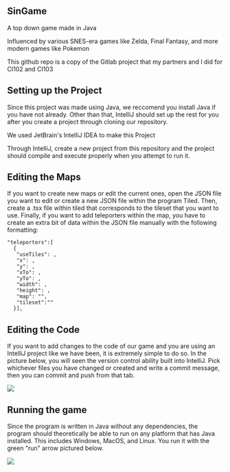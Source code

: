 ## SinGame
A top down game made in Java

Influenced by various SNES-era games like Zelda, Final Fantasy, and more modern games like Pokemon 

This github repo is a copy of the Gitlab project that my partners and I did for CI102 and CI103

## Setting up the Project
Since this project was made using Java, we reccomend you install Java if you have not already. Other than that, IntelliJ should set up the rest for you after you create a project through cloning our repository.

We used JetBrain's IntelliJ IDEA to make this Project

Through IntelliJ, create a new project from this repository and the project should compile and execute properly when you attempt to run it.

## Editing the Maps 

If you want to create new maps or edit the current ones, open the JSON file you want to edit or create a new JSON file within the program Tiled. Then, create a .tsx file within tiled that corresponds to the tileset that you want to use. Finally, if you want to add teleporters within the map, you have to create an extra bit of data within the JSON file manually with the following formatting:

```
"teleporters":[
  {
   "useTiles": ,
   "x": ,
   "y": ,
   "xTo": ,
   "yTo": ,
   "width": ,
   "height": ,
   "map": "",
   "tileset":""
  }],
  ```
## Editing the Code 

If you want to add changes to the code of our game and you are using an IntelliJ project like we have been, it is extremely simple to do so. In the picture below, you will seen the version control ability built into IntelliJ. Pick whichever files you have changed or created and write a commit message, then you can commit and push from that tab. 

![](Images/IntelliJVCS.PNG)

## Running the game

Since the program is written in Java without any dependencies, the program should theoretically be able to run on any platform that has Java installed. This includes Windows, MacOS, and Linux. You run it with the green "run" arrow pictured below.

![](Images/IntelliJRun.PNG)

